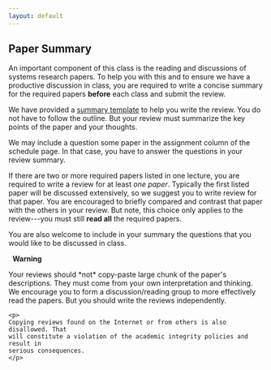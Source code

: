 ```yaml
---
layout: default
---
```


## Paper Summary

An important component of this class is the reading and discussions 
of systems research papers. To help you with this and to ensure
we have a productive discussion in class, you are required to 
write a concise summary for the required papers <b>before</b> 
each class and submit the review.

We have provided a [summary template](eecs582_review_summary.md) 
to help you write the review. You do not have to follow the outline. But your 
review must summarize the key points of the paper and your thoughts. 

We may include a question some paper in the assignment column of the schedule 
page. In that case, you have to answer the questions in your review summary. 

If there are two or more required papers listed in one lecture, you are
required to write a review for at least *one paper*. Typically the first listed
paper will be discussed extensively, so we suggest you to write review for that
paper. You are encouraged to briefly compared and contrast that paper with the
others in your review. But note, this choice only applies to the review---you
must still **read all** the required papers. 

You are also welcome to include in your summary the questions that you would like to be 
discussed in class. 

<div class="card border-danger">
  <div class="card-header bg-danger text-white">
    <span class="glyphicon glyphicon-warning-sign"></span>&nbsp;&nbsp;<strong>Warning</strong>
  </div>
  <div class="card-body">
    <p>
    Your reviews should *not* copy-paste large chunk of the paper's descriptions.
    They must come from your own interpretation and thinking. We encourage you to 
    form a discussion/reading group to more effectively read the papers. But
    you should write the reviews independently.
    </p>

    <p>
    Copying reviews found on the Internet or from others is also disallowed. That
    will constitute a violation of the academic integrity policies and result in 
    serious consequences.
    </p>
  </div>
</div>
